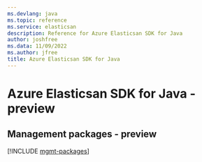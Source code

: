 ```yaml
---
ms.devlang: java
ms.topic: reference
ms.service: elasticsan
description: Reference for Azure Elasticsan SDK for Java
author: joshfree
ms.data: 11/09/2022
ms.author: jfree
title: Azure Elasticsan SDK for Java
---
```

# Azure Elasticsan SDK for Java - preview

## Management packages - preview
[!INCLUDE [mgmt-packages](elasticsan-mgmt-index.md)]